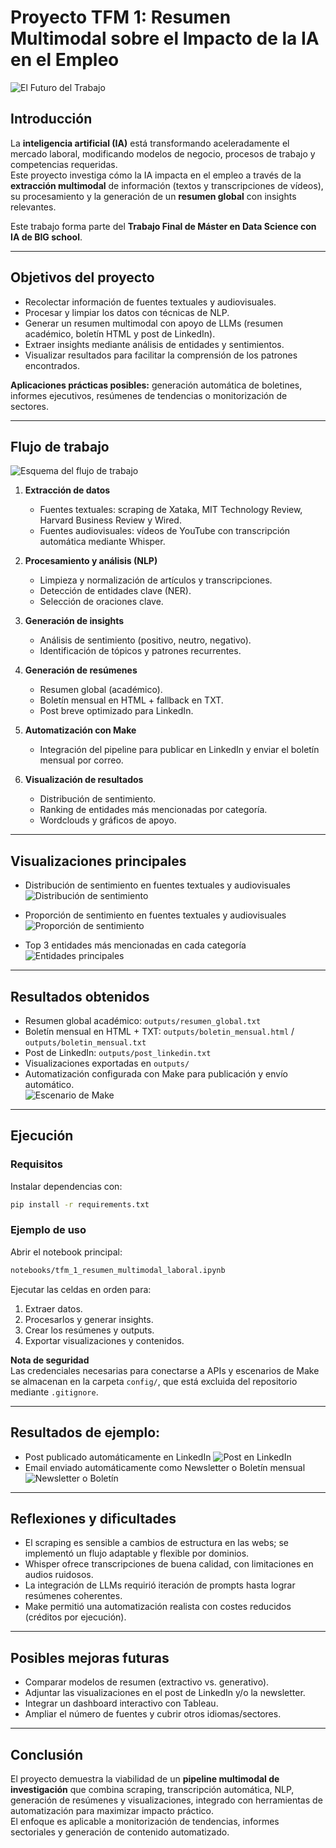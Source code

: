 # Proyecto TFM 1: Resumen Multimodal sobre el Impacto de la IA en el Empleo

  ![El Futuro del Trabajo](images/ai_at_work.png)

## Introducción
La **inteligencia artificial (IA)** está transformando aceleradamente el mercado laboral, modificando modelos de negocio, procesos de trabajo y competencias requeridas.  
Este proyecto investiga cómo la IA impacta en el empleo a través de la **extracción multimodal** de información (textos y transcripciones de vídeos), su procesamiento y la generación de un **resumen global** con insights relevantes.

Este trabajo forma parte del **Trabajo Final de Máster en Data Science con IA de BIG school**.

---

## Objetivos del proyecto
- Recolectar información de fuentes textuales y audiovisuales.  
- Procesar y limpiar los datos con técnicas de NLP.  
- Generar un resumen multimodal con apoyo de LLMs (resumen académico, boletín HTML y post de LinkedIn).  
- Extraer insights mediante análisis de entidades y sentimientos.  
- Visualizar resultados para facilitar la comprensión de los patrones encontrados.  

**Aplicaciones prácticas posibles:** generación automática de boletines, informes ejecutivos, resúmenes de tendencias o monitorización de sectores.

---

## Flujo de trabajo

![Esquema del flujo de trabajo](images/esquema.gif)

1. **Extracción de datos**  
   - Fuentes textuales: scraping de Xataka, MIT Technology Review, Harvard Business Review y Wired.  
   - Fuentes audiovisuales: vídeos de YouTube con transcripción automática mediante Whisper.  

2. **Procesamiento y análisis (NLP)**  
   - Limpieza y normalización de artículos y transcripciones.  
   - Detección de entidades clave (NER).  
   - Selección de oraciones clave.  

3. **Generación de insights**  
   - Análisis de sentimiento (positivo, neutro, negativo).  
   - Identificación de tópicos y patrones recurrentes.  

4. **Generación de resúmenes**  
   - Resumen global (académico).  
   - Boletín mensual en HTML + fallback en TXT.  
   - Post breve optimizado para LinkedIn.  

5. **Automatización con Make**  
   - Integración del pipeline para publicar en LinkedIn y enviar el boletín mensual por correo.  

6. **Visualización de resultados**  
   - Distribución de sentimiento.  
   - Ranking de entidades más mencionadas por categoría.  
   - Wordclouds y gráficos de apoyo.  

---

## Visualizaciones principales

- Distribución de sentimiento en fuentes textuales y audiovisuales  
  ![Distribución de sentimiento](outputs/distribucion_de_sentimientos.png)

- Proporción de sentimiento en fuentes textuales y audiovisuales
  ![Proporción de sentimiento](images/proporcion_de_sentimientos.png)

- Top 3 entidades más mencionadas en cada categoría  
  ![Entidades principales](outputs/entidades.png)


---

## Resultados obtenidos
- Resumen global académico: `outputs/resumen_global.txt`  
- Boletín mensual en HTML + TXT: `outputs/boletin_mensual.html` / `outputs/boletin_mensual.txt`  
- Post de LinkedIn: `outputs/post_linkedin.txt`  
- Visualizaciones exportadas en `outputs/`  
- Automatización configurada con Make para publicación y envío automático.  
  ![Escenario de Make](images/make.jpg)


---

## Ejecución

### Requisitos
Instalar dependencias con:

~~~bash
pip install -r requirements.txt
~~~

### Ejemplo de uso
Abrir el notebook principal:

~~~bash
notebooks/tfm_1_resumen_multimodal_laboral.ipynb
~~~

Ejecutar las celdas en orden para:  
1. Extraer datos.  
2. Procesarlos y generar insights.  
3. Crear los resúmenes y outputs.  
4. Exportar visualizaciones y contenidos.  

**Nota de seguridad**  
Las credenciales necesarias para conectarse a APIs y escenarios de Make se almacenan en la carpeta `config/`, que está excluida del repositorio mediante `.gitignore`.

---

## Resultados de ejemplo:
- Post publicado automáticamente en LinkedIn
  ![Post en LinkedIn](images/linkedin.jpg)
- Email enviado automáticamente como Newsletter o Boletín mensual
  ![Newsletter o Boletín](images/email.jpg)
---

## Reflexiones y dificultades
- El scraping es sensible a cambios de estructura en las webs; se implementó un flujo adaptable y flexible por dominios.  
- Whisper ofrece transcripciones de buena calidad, con limitaciones en audios ruidosos.  
- La integración de LLMs requirió iteración de prompts hasta lograr resúmenes coherentes.  
- Make permitió una automatización realista con costes reducidos (créditos por ejecución).  

---

## Posibles mejoras futuras
- Comparar modelos de resumen (extractivo vs. generativo).
- Adjuntar las visualizaciones en el post de LinkedIn y/o la newsletter.  
- Integrar un dashboard interactivo con Tableau.  
- Ampliar el número de fuentes y cubrir otros idiomas/sectores.  

---

## Conclusión
El proyecto demuestra la viabilidad de un **pipeline multimodal de investigación** que combina scraping, transcripción automática, NLP, generación de resúmenes y visualizaciones, integrado con herramientas de automatización para maximizar impacto práctico.  
El enfoque es aplicable a monitorización de tendencias, informes sectoriales y generación de contenido automatizado.
